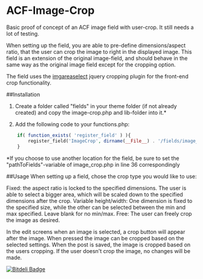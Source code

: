 ACF-Image-Crop
==============

Basic proof of concept of an ACF image field with user-crop. It still needs a lot of testing.

When setting up the field, you are able to pre-define dimensions/aspect ratio, that the user can crop the image to right in the displayed image.
This field is an extension of the original image-field, and should behave in the same way as the original image field except for the cropping option.

The field uses the <a href="http://odyniec.net/projects/imgareaselect/">imgareaselect</a> jquery cropping plugin for the front-end crop functionality.

##Installation
1. Create a folder called "fields" in your theme folder (if not already created) and copy the image-crop.php and lib-folder into it.*

2. Add the following code to your functions.php:
```php
    if( function_exists( 'register_field' ) ){
        register_field('ImageCrop', dirname(__File__) . '/fields/image_crop.php');
    }
```

*If you choose to use another location for the field, be sure to set the "pathToFields"-variable of image_crop.php in line 36 correspondingly

##Usage
When setting up a field, chose the crop type you would like to use:

Fixed: the aspect ratio is locked to the specified dimensions. The user is able to select a bigger area, which will be scaled down to the specified dimensions after the crop.
Variable height/width: One dimension is fixed to the specified size, while the other can be selected between the min and max specified. Leave blank for no min/max.
Free: The user can freely crop the image as desired.

In the edit screens when an image is selected, a crop button will appear after the image. When pressed the image can be cropped based on the selected settings.
When the post is saved, the image is cropped based on the users cropping.
If the user doesn't crop the image, no changes will be made.



[![Bitdeli Badge](https://d2weczhvl823v0.cloudfront.net/netconstructor/acf-image-crop/trend.png)](https://bitdeli.com/free "Bitdeli Badge")

